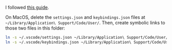 I followed [this guide](https://pawelgrzybek.com/sync-vscode-settings-and-snippets-via-dotfiles-on-github/).

On MacOS, delete the `settings.json` and `keybindings.json` files at
`~/Library/Application\ Support/Code/User/`. Then, create symbolic links to
those two files in this folder:

```bash
ln -s ~/.vscode/settings.json ~/Library/Application\ Support/Code/User/settings.json
ln -s ~/.vscode/keybindings.json ~/Library/Application\ Support/Code/User/keybindings.json
```
